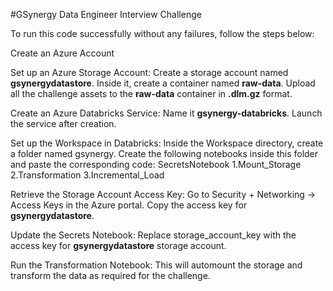 #GSynergy Data Engineer Interview Challenge

To run this code successfully without any failures, follow the steps below:

Create an Azure Account

Set up an Azure Storage Account:
Create a storage account named **gsynergydatastore**.
Inside it, create a container named **raw-data**.
Upload all the challenge assets to the **raw-data** container in **.dlm.gz** format.

Create an Azure Databricks Service:
Name it **gsynergy-databricks**.
Launch the service after creation.

Set up the Workspace in Databricks:
Inside the Workspace directory, create a folder named gsynergy.
Create the following notebooks inside this folder and paste the corresponding code:
SecretsNotebook
1.Mount_Storage
2.Transformation
3.Incremental_Load

Retrieve the Storage Account Access Key:
Go to Security + Networking → Access Keys in the Azure portal.
Copy the access key for **gsynergydatastore**.

Update the Secrets Notebook:
Replace storage_account_key with the access key for **gsynergydatastore** storage account.

Run the Transformation Notebook:
This will automount the storage and transform the data as required for the challenge.
